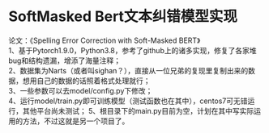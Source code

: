 # SoftMasked Bert文本纠错模型实现  
论文：《Spelling Error Correction with Soft-Masked BERT》  
1、基于Pytorch1.9.0，Python3.8，参考了github上的诸多实现，修复了各家堆bug和结构遗漏，增添了海量注释；  
2、数据集为Narts（或者叫sighan？），直接从一位兄弟的复现里复制出来的数据，想用自己的数据的话照着格式处理就行；   
3、一些参数可以去model/config.py下修改；  
4、运行model/train.py即可训练模型（测试函数也在其中），centos7可无错运行，其他平台尚未测试；
5、根目录下的main.py目前为空，计划在其中写实际运用的方法，不过这就是另一个项目了。




